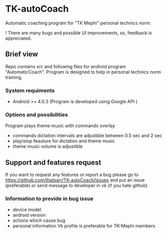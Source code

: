 # TK-autoCoach
Automatic coaching program for "TK Mephi" personal technics norm.

! There are many bugs and possible UI improvements, so, feedback is appreciated.

## Brief view
Repo contains src and following files for android program "AutomaticCoach". Program is designed to help in personal technics norm training.
### System requiments
- Android >= 4.0.3
 (Program is developed using Google API )
### Options and possibilities
Program plays theme music with commands overlay
- commands dictation intervals are adjustible between 0.5 sec and 2 sec
- play/stop feauture for dictation and theme music
- theme music volume is adjustible

## Support and features request
If you want to request any features or report a bug please go to https://github.com/thatsarr/TK-autoCoach/issues and put an issue (preferable) or send message to developer in vk (if you hate github)
### Information to provide in bug issue
- device model
- android version
- actions which cause bug
- personal information
    Vk profile is preferable for TK-Mephi members
